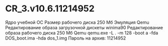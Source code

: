# CR_3.v10.6.11214952
Ядро учебной ОС
Размер рабочего диска 250 Мб
Эмуляция Qemu
Редактирование образа загрузочной дискеты winima90
Редактирование образа рабочего диска 250 Мб Qemu
qemu.exe -L . -m 128 -boot a -fda DOS_boot.ima -hda dos_1.img
Пароль на архив: 11214952
